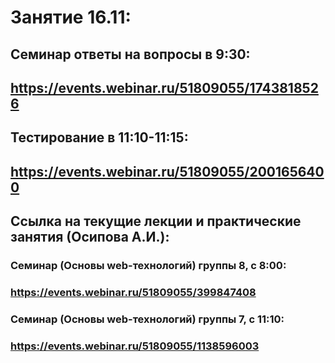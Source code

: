 # Занятие 16.11:
## Семинар ответы на вопросы в 9:30:
## https://events.webinar.ru/51809055/1743818526
## Тестирование в 11:10-11:15:
## https://events.webinar.ru/51809055/2001656400

## Ссылка на текущие лекции и практические занятия (Осипова А.И.):
### Семинар (Основы web-технологий) группы 8, с 8:00:
### https://events.webinar.ru/51809055/399847408

### Семинар (Основы web-технологий) группы 7, с 11:10:
### https://events.webinar.ru/51809055/1138596003
